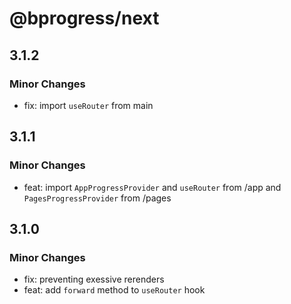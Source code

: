# @bprogress/next

## 3.1.2

### Minor Changes

- fix: import `useRouter` from main

## 3.1.1

### Minor Changes

- feat: import `AppProgressProvider` and `useRouter` from /app and `PagesProgressProvider` from /pages

## 3.1.0

### Minor Changes

- fix: preventing exessive rerenders
- feat: add `forward` method to `useRouter` hook
